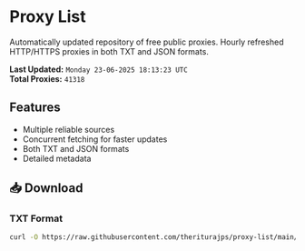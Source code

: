 # Proxy List

Automatically updated repository of free public proxies. Hourly refreshed HTTP/HTTPS proxies in both TXT and JSON formats.

**Last Updated:** `Monday 23-06-2025 18:13:23 UTC`  
**Total Proxies:** `41318`

## Features
- Multiple reliable sources
- Concurrent fetching for faster updates
- Both TXT and JSON formats
- Detailed metadata

## 📥 Download

### TXT Format
```bash
curl -O https://raw.githubusercontent.com/theriturajps/proxy-list/main/proxies.txt